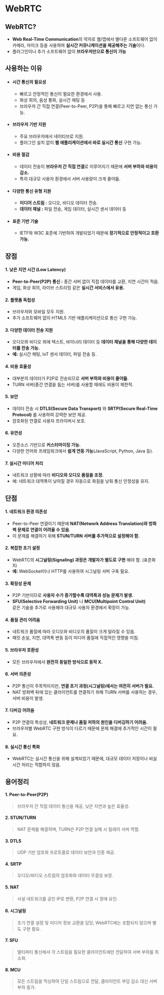 # WebRTC

## WebRTC?

- **Web Real-Time Communication**의 약자로 웹/앱에서 별다른 소프트웨어 없이
  카메라, 마이크 등을 사용하여 **실시간 커뮤니케이션을 제공해주는 기술**이다.
- 플러그인이나 추가 소프트웨어 없이 **브라우저만으로 통신이 가능**

## 사용하는 이유

- #### 시간 통신의 필요성
  - 빠르고 안정적인 통신이 필요한 환경에서 사용.
  - 화상 회의, 음성 통화, 실시간 채팅 등
  - 브라우저 간 직접 연결(Peer-to-Peer, P2P)을 통해 빠르고 지연 없는 통신 가능.
- #### 브라우저 기반 지원
  - 주요 브라우저에서 네이티브로 지원.
  - 플러그인 설치 없이 **웹 애플리케이션에서 바로 실시간 통신** 구현 가능.
- #### 비용 절감
  - 데이터 전송이 **브라우저 간 직접 연결**로 이루어지기 때문에 **서버 부하와 비용이 감소.**
  - 특히 대규모 사용자 환경에서 서버 사용량이 크게 줄어듦.
- #### 다양한 통신 유형 지원
  - **미디어 스트림 :** 오디오, 비디오 데이터 전송.
  - **데이터 채널 :** 파일 전송, 게임 데이터, 실시간 센서 데이터 등
- #### 표준 기반 기술
  - IETF와 W3C 표준에 기반하여 개발되었기 때문에 **장기적으로 안정적이고 호환 가능.**

## 장점

#### 1. 낮은 지연 시간 (Low Latency)

- **Peer-to-Peer(P2P) 통신 :** 중간 서버 없이 직접 데이터를 교환, 지연 시간이 적음.
- 게임, 화상 회의, 라이브 스트리밍 같은 **실시간 서비스에서 유용.**

#### 2. 플랫폼 독립성

- 브라우저와 모바일 모두 지원.
- 추가 소프트웨어 없이 HTML5 기반 애플리케이션으로 통신 구현 가능.

#### 3. 다양한 데이터 전송 지원

- 오디오와 비디오 외에 텍스트, 바이너리 데이터 등 **데이터 채널을 통해 다양한 데이터를 전송 가능.**
- **예:** 실시간 채팅, IoT 센서 데이터, 파일 전송 등.

#### 4. 비용 효율성

- 대부분의 데이터가 P2P로 전송되므로 **서버 부하와 비용이 줄어듦**.
- TURN 서버(중간 연결을 돕는 서버)를 사용할 때에도 비용이 제한적.

#### 5. 보안

- 데이터 전송 시 **DTLS(Secure Data Transport)** 와 **SRTP(Secure Real-Time Protocol)** 를 사용하여 강력한 보안 제공.
- 암호화된 연결로 사용자 프라이버시 보호.

#### 6. 유연성

- 오픈소스 기반으로 **커스터마이징 가능.**
- 다양한 언어와 프레임워크에서 **쉽게 연동 가능**(JavaScript, Python, Java 등).

#### 7. 실시간 미디어 처리

- 네트워크 상황에 따라 **비디오와 오디오 품질을 조정.**
- 예: 네트워크 대역폭이 낮아질 경우 자동으로 화질을 낮춰 통신 안정성을 유지.

## 단점

#### 1. 네트워크 환경 의존성

- Peer-to-Peer 연결이기 때문에 **NAT(Network Address Translation)와 방화벽 문제로 연결이 어려울 수 있음**.
- 이 문제를 해결하기 위해 **STUN/TURN 서버를 추가적으로 설정해야 함.**

#### 2. 복잡한 초기 설정

- WebRTC의 **시그널링(Signaling) 과정은 개발자가 별도로 구현** 해야 함. (표준화 X)
- **예:** WebSocket이나 HTTP를 사용하여 시그널링 서버 구축 필요.

#### 3. 확장성 문제

- P2P 기반이므로 **사용자 수가 증가할수록 대역폭과 성능 문제가 발생.**
- **SFU(Selective Forwarding Unit)** 나 **MCU(Multipoint Control Unit)**  
  같은 기술을 추가로 사용해야 대규모 사용자 환경에서 확장이 가능.

#### 4. 품질 관리 어려움

- 네트워크 품질에 따라 오디오와 비디오의 품질이 크게 달라질 수 있음.
- 패킷 손실, 지연, 대역폭 변동 등이 미디어 품질에 직접적인 영향을 미침.

#### 5. 브라우저 호환성

- 모든 브라우저에서 **완전히 동일한 방식으로 동작 X.**

#### 6. 서버 의존성

- P2P 통신이 주목적이지만, **연결 초기 과정(시그널링)에서는 여전히 서버가 필요.**
- NAT 방화벽 뒤에 있는 클라이언트를 연결하기 위해 TURN 서버를 사용하는 경우,
  서버 비용이 발생.

#### 7. 디버깅 어려움

- P2P 연결의 특성상, **네트워크 문제나 품질 저하의 원인을 디버깅하기 어려움.**
- 브라우저별 WebRTC 구현 방식이 다르기 때문에 문제 해결에 추가적인 시간이 필요.

#### 8. 실시간 통신 특화

- WebRTC는 실시간 통신을 위해 설계되었기 때문에, 대규모 데이터 저장이나 비실시간 처리는 적합하지 않음.

## 용어정리

#### 1. Peer-to-Peer(P2P)

> 브라우저 간 직접 데이터 통신을 제공, 낮은 지연과 높은 효율성.

#### 2. STUN/TURN

> NAT 문제를 해결하며, TURN은 P2P 연결 실패 시 릴레이 서버 역할.

#### 3. DTLS

> UDP 기반 암호화 프로토콜로 데이터 보안과 인증 제공.

#### 4. SRTP

> 오디오/비디오 스트림의 암호화와 데이터 무결성 보장.

#### 5. NAT

> 사설 네트워크를 공인 IP로 변환, P2P 연결 시 장애 요인.

#### 6. 시그널링

> 초기 연결 설정 및 미디어 정보 교환을 담당, WebRTC에는 포함되지 않으며 별도 구현 필요.

#### 7. SFU

> 멀티파티 통신에서 각 스트림을 필요한 클라이언트에만 전달하여 서버 부하를 최소화.

#### 8. MCU

> 모든 스트림을 믹싱하여 단일 스트림으로 전달, 클라이언트 부담 감소 대신 서버 부하 증가.
